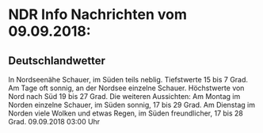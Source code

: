 # NDR Info Nachrichten vom 09.09.2018:


## Deutschlandwetter
In Nordseenähe Schauer, im Süden teils neblig. Tiefstwerte 15 bis 7 Grad. Am Tage oft sonnig, an der Nordsee einzelne Schauer. Höchstwerte von Nord nach Süd 19 bis 27 Grad. Die weiteren Aussichten: Am Montag im Norden einzelne Schauer, im Süden sonnig, 17 bis 29 Grad. Am Dienstag im Norden viele Wolken und  etwas Regen, im Süden freundlicher, 17 bis 28 Grad. 09.09.2018 03:00 Uhr 
